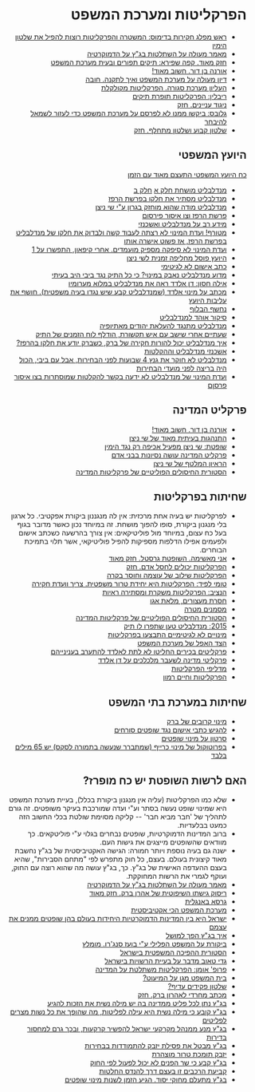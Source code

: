 <div dir="rtl" markdown="1">

# הפרקליטות ומערכת המשפט

* [ראש מפלג חקירות בדימוס: המשטרה והפרקליטות רוצות להפיל את שלטון הימין](https://mida.org.il/2017/08/08/%D7%A8%D7%90%D7%A9-%D7%9E%D7%A4%D7%9C%D7%92-%D7%97%D7%A7%D7%99%D7%A8%D7%95%D7%AA-%D7%91%D7%93%D7%99%D7%9E%D7%95%D7%A1-%D7%94%D7%9E%D7%A9%D7%98%D7%A8%D7%94-%D7%95%D7%94%D7%A4%D7%A8%D7%A7%D7%9C%D7%99/?fbclid=IwAR0lSK2aGMn4-rm-qxtLkeBO4MI7m_BZQGj2WFM4mmiNO_2KXti0eTFGbxQ)
* [מאמר מעולה על השתלטות בג"ץ על הדמוקרטיה](https://dyoma.co.il/%D7%97%D7%95%D7%A7-%D7%95%D7%9E%D7%A9%D7%A4%D7%98/587-%D7%A6%D7%A4%D7%A8%D7%93%D7%A2-%D7%91%D7%9E%D7%99%D7%9D-%D7%A8%D7%95%D7%AA%D7%97%D7%99%D7%9D-%E2%80%93-%D7%A2%D7%9C-%D7%94%D7%94%D7%A4%D7%99%D7%9B%D7%94-%D7%94%D7%9E%D7%A9%D7%98%D7%A8%D7%99%D7%AA-%D7%94%D7%90%D7%99%D7%98%D7%99%D7%AA-%D7%A9%D7%9E%D7%97%D7%95%D7%9C%D7%9C-%D7%91%D7%99%D7%AA-%D7%94%D7%9E%D7%A9%D7%A4%D7%98-%D7%94%D7%A2%D7%9C%D7%99%D7%95%D7%9F-%D7%A0%D7%92%D7%93-%D7%94%D7%93%D7%9E%D7%95%D7%A7%D7%A8%D7%98%D7%99%D7%94-%D7%94%D7%99%D7%A9%D7%A8%D7%90%D7%9C%D7%99%D7%AA)
* [חזק מאוד. קפה שפירא: תיקים תפורים ובעית מערכת המשפט](https://www.youtube.com/watch?v=DndV910Omfs)
* [אורנה בן דור. חשוב מאוד!](https://www.youtube.com/watch?time_continue=27&v=mBq89GBHs5g&feature=emb_logo)
* [דיון מעולה על מערכת המשפט ואיך לתקנה. חובה](https://www.facebook.com/tzir60/videos/2584201028572385/)
* [העליון מערכת סגורה. הפרקליטות מקולקלת](https://www.zman.co.il/76890/)
* [ריבלין: הפרקליטות תופרת תיקים](https://www.youtube.com/watch?v=xm9zGmyc8M0&feature=share&fbclid=IwAR0rCUIyQRq51uGnYQwSy54z0pvRUEo-woNvlQyk11qVkQPcYCH2kTKGXR8)
* [ניגוד עניינים. חזק](https://twitter.com/Lazy_Mustang/status/1215611953537830912?s=20)
* [גלובס: ביקשו ממנו לא לפרסם על מערכת המשפט כדי לעזור לשמאל להיבחר](https://twitter.com/RotterNews/status/1193244640734064642?s=20)
* [שלטון קבוע ושלטון מתחלף. חזק](https://youtu.be/XyU_wCEBP5g)

## היועץ המשפטי

[כח היועץ המשפטי התעצם מאוד עם הזמן](https://hashiloach.org.il/%D7%94%D7%9E%D7%97%D7%98%D7%A3-%D7%94%D7%A9%D7%A7%D7%98-%D7%9E%D7%99%D7%95%D7%A2%D7%A6%D7%99%D7%9D-%D7%9E%D7%A9%D7%A4%D7%98%D7%99%D7%99%D7%9D-%D7%9C%D7%A9%D7%95%D7%9E%D7%A8%D7%99-%D7%A1%D7%A3/)

* [מנדלבליט מושחת חלק א](https://youtu.be/kQnDJiuEcIk) [חלק ב](https://youtu.be/2L1p1WqdYwE)
* [מנדלבליט מסתיר את חלקו בפרשת הרפז](https://www.facebook.com/permalink.php?story_fbid=2237202836579578&id=100008696496760)
* [מנדלבליט מודה שהוא מוחזק בגרון ע"י שי ניצן](https://www.youtube.com/watch?v=jE6RT4hX5R4&list=PLn9VWDc3o2MHuj9r9Va-EMMXiyplWG-fS&index=53)
* [פרשת הרפז וצו איסור פירסום](https://www.facebook.com/TalOr314/posts/2354275401550425)
* [מידע רב על מנדלבליט ואשכנזי](https://www.youtube.com/watch?v=Xj2f30iijg4&feature=youtu.be)
* [מטורף! ועדת  המינוי לא רצתה לעבוד קשה ולבדוק את חלקו של מנדלבליט בפרשת הרפז, אז פשוט אישרה אותו](https://imgur.com/Lu1Ge6K)
* [ועדת המינוי לא סיפקה מספיק מועמדים. אחרי קיפאון, התפשרו על 1](https://imgur.com/TYOX9Q3)
* [היועץ פוסל מחליפה זמנית לשי ניצן](https://www.facebook.com/kinneret.barashi/posts/10221707975355086)
* [כתב אישום לא לגיטימי](https://twitter.com/GadiTaub1/status/1223125369487810560)
* [מדוע מנדלבליט נאבק במינוי? כי כל התיק נגד ביבי היב בעיתי](https://www.israelhayom.co.il/article/730083)
* [אילה חסון: דן אלדד ראה את מנדלבליט במלוא מערומיו](https://rotter.net/forum/scoops1/601781.shtml?utm_source=rotter.net&utm_medium=mivzakside)
* [מכתב על מינוי אלדד (שמנדלבליט קבע שיש נגדו בעיה משפטית). חושף את עליבות היועץ](https://twitter.com/yotambarnoy/status/1225790704082751488?s=20)
* [נחשף הבלוף](https://www.israelhayom.co.il/article/731541?utm_source=FACEBOOK&utm_medium=share&utm_campaign=IHNewApp&fbclid=IwAR2CHnpPdESeybL25t0V8-8FoABnSzSZJpVeM2H-bCsTZ5gKDf0ghFwskmA)
* [סיקור אוהד למנדלבליט](https://www.facebook.com/permalink.php?story_fbid=2221733214793207&id=100008696496760)
* [מנדלבליט מתנגד להעלאת יהודים מאתיופיה](https://twitter.com/netanelgla/status/1226599357765562369?s=20)
* [שעתיים אחרי שישב עם איש תקשורת, הודלף לוח הזמנים של התיק](https://www.20il.co.il/%D7%97%D7%A9%D7%99%D7%A4%D7%94-%D7%A9%D7%A2%D7%AA%D7%99%D7%99%D7%9D-%D7%9C%D7%90%D7%97%D7%A8-%D7%A9%D7%9E%D7%A0%D7%9C%D7%91%D7%9C%D7%99%D7%98-%D7%99%D7%A9%D7%91-%D7%A2%D7%9D-%D7%90%D7%99%D7%A9/)
* [איך מנדלבליט יכול להורות חקירה של ברק, כשברק יודע את חלקו בהרפז?](https://twitter.com/netanelgla/status/1229653281519128576?s=20)
* [אשכנזי מנדלבליט וההקלטות](https://www.youtube.com/watch?v=yTwds7jyRKg&feature=youtu.be)
* [מנדלבליט לא חוקר את גנץ 4 שבועות לפני הבחירות, אבל עם ביבי, הכול היה בריצה לפני מועדי הבחירות](https://www.facebook.com/100008696496760/posts/2283982945234900/?d=n)
* [ועדת המינוי של מנדלבליט לא ידעה בקשר להקלטות שמוסתרות בצו איסור פרסןם](https://imgur.com/v71rseR)

## פרקליט המדינה

* [אורנה בן דור. חשוב מאוד!](https://www.youtube.com/watch?time_continue=27&v=mBq89GBHs5g&feature=emb_logo)
* [התנהגות בעיתית מאוד של שי ניצן](https://www.maariv.co.il/journalists/Article-731024)
* [שופטת: שי ניצן מפעיל אכיפה רק נגד הימין](https://www.makorrishon.co.il/nrg/online/1/ART2/621/116.html)
* [פרקליט המדינה עושה נסיונות בבני אדם](https://www.xn--7dbl2a.com/2019/07/26/%D7%91%D7%95%D7%A2%D7%96-%D7%A1%D7%A0%D7%92%D7%A8%D7%95-%D7%A4%D7%A8%D7%A7%D7%9C%D7%99%D7%98-%D7%94%D7%9E%D7%93%D7%99%D7%A0%D7%94-%D7%A2%D7%95%D7%A9%D7%94-%D7%A0%D7%99/?fbclid=IwAR1c7yQT68qgK9U8s57lElAu8pkzAU_Uv2Lw1NwytCvSsGfRow3eEt8ts2Q#sthash.32SIu07e.D3bXD96f.dpbs)
* [הראיון המלטף של שי ניצן](https://www.facebook.com/permalink.php?story_fbid=2227556317544230&id=100008696496760)
* [הסטורית החיסולים הפוליטיים של פרקליטות המדינה](https://mida.org.il/2017/01/04/%D7%A9%D7%9C%D7%98%D7%95%D7%9F-%D7%94%D7%97%D7%95%D7%A7-%D7%94%D7%99%D7%A1%D7%98%D7%95%D7%A8%D7%99%D7%AA-%D7%94%D7%97%D7%99%D7%A1%D7%95%D7%9C%D7%99%D7%9D-%D7%94%D7%A4%D7%95%D7%9C%D7%99%D7%98%D7%99/)

## שחיתות בפרקליטות

* לפרקליטות יש בעיה אחת מרכזית: אין לה מנגננון ביקורת אפקטיבי.
כל ארגון בלי מנגנון ביקורת, סופו להפוך מושחת.
זה במיוחד נכון כאשר מדובר בגוף בעל כח עצום, במיוחד מול פוליטיקאים:
אין צורך בהרשעה כשכתב אישום ולפעמים אפילו הדלפות מספיקות להפיל פוליטיקאי,
אשר תלוי בתמיכת הבוחרים.
* [אני מאשימה. השופטת גרסטל. חזק מאוד](https://www.mako.co.il/tv-ilana_dayan/2017/Article-91bc5bf9a5cc951006.htm)
* [הפרקליטות יכולים לחסל אדם. חזק](https://www.facebook.com/shuki.mishol/videos/10221105933782359/)
* [הפרקליטות שילוב של עוצמה וחוסר בקרה](https://www.maariv.co.il/journalists/Article-732356?fbclid=IwAR1_2r1KcOBL_sOyDvm5R0bQ7sCXq5v1-LPI6SkUNoQjl6L_pyzZWjqO8-A)
* [טומי לפיד: הפרקליטות היא יחידת טרור משפטית. צריך וועדת חקירה](https://youtu.be/Oot3QnxldmU)
* [הנציב: הפרקליטות משקרת ומסתירה ראיות](https://www.globes.co.il/news/article.aspx?did=1001279192)
* [חסרת מעצורים, מלאת אגו](https://www.globes.co.il/news/article.aspx?did=1000583856)
* [מסמנים מטרה](https://www.facebook.com/avi.weissmsc/posts/10158099336785312)
* [הסטורית החיסולים הפוליטיים של פרקליטות המדינה](https://mida.org.il/2017/01/04/%D7%A9%D7%9C%D7%98%D7%95%D7%9F-%D7%94%D7%97%D7%95%D7%A7-%D7%94%D7%99%D7%A1%D7%98%D7%95%D7%A8%D7%99%D7%AA-%D7%94%D7%97%D7%99%D7%A1%D7%95%D7%9C%D7%99%D7%9D-%D7%94%D7%A4%D7%95%D7%9C%D7%99%D7%98%D7%99/)
* [2015: מנדלבליט טען שתפרו לו תיק](https://www.maariv.co.il/news/law/Article-691524)
* [מינויים לא לגיטימיים התבצעו בפרקליטות](https://www.facebook.com/permalink.php?story_fbid=2240866776213184&id=100008696496760)
* [הצד האפל של מערכת המשפט](https://www.facebook.com/danny.hendler/posts/10157923390242888)
* [פרקליטים בכירים החליטו לא לתת לאלדד להתערב בענינייהם](https://twitter.com/ManaOfir/status/1226595799699787776?s=20)
* [פרקליטי מדינה לשעבר מלכלכים על דן אלדד](https://twitter.com/DannyHendler/status/1227136407858274305?s=20)
* [מדליפי הפרקליטות](https://www.facebook.com/permalink.php?story_fbid=2221733214793207&id=100008696496760)
* [הפרקליטות וחיים רמון](https://www.facebook.com/bar.shlush.1/posts/3451261461580586)

## שחיתות במערכת בתי המשפט

* [מינוי קרובים של ברק](https://www.facebook.com/permalink.php?story_fbid=2219134361719759&id=100008696496760)
* [להגיש כתבי אישום נגד שופטים סורחים](https://m.news1.co.il/ArticlePage.aspx?docid=96460&subjectid=3)
* [סרטון על מינוי שופטים](https://twitter.com/Meshilut/status/1226598593592688642?s=20)
* [בפרוטוקול של מינוי כרייף (שמתברר שנעשה בתמורה לסקס) יש 65 מילים בלבד](https://www.themarker.com/law/.premium-1.8558163)

## האם לרשות השופטת יש כח מופרז?

* שלא כמו הפרקליטות (עליה אין מנגנון ביקורת בכלל), בעיית
מערכת המשפט היא שמינוי שופט נעשה בסתר וע"י ועדה שמורכבת בעיקר משופטים.
זה גורם לתהליך של 'חבר מביא חבר' -- קליקה
מסוימת שולטת בכלי החשוב הזה כמעט בבלעדיות.
* ברוב המדינות הדמוקרטיות, שופטים נבחרים בגלוי ע"י פוליטקאים.
כך מוודאים שהשופטים מייצגים את גישות העם.
* ישנה גם בעיה נוספת ויותר חמורה:
הגישה האקטיביסטית של בג"ץ נחשבת מאוד קיצונית בעולם.
בעצם, כל חוק מתפרש לפי "מתחם הסבירות", שהיא בעצם ההעדפה האישית של בג"ץ.
כך, בג"ץ עושה מה שהוא רוצה עם החוק, ועוקף לגמרי את הרשות המחוקקת.
* [מאמר מעולה על השתלטות בג"ץ על הדמוקרטיה](https://dyoma.co.il/%D7%97%D7%95%D7%A7-%D7%95%D7%9E%D7%A9%D7%A4%D7%98/587-%D7%A6%D7%A4%D7%A8%D7%93%D7%A2-%D7%91%D7%9E%D7%99%D7%9D-%D7%A8%D7%95%D7%AA%D7%97%D7%99%D7%9D-%E2%80%93-%D7%A2%D7%9C-%D7%94%D7%94%D7%A4%D7%99%D7%9B%D7%94-%D7%94%D7%9E%D7%A9%D7%98%D7%A8%D7%99%D7%AA-%D7%94%D7%90%D7%99%D7%98%D7%99%D7%AA-%D7%A9%D7%9E%D7%97%D7%95%D7%9C%D7%9C-%D7%91%D7%99%D7%AA-%D7%94%D7%9E%D7%A9%D7%A4%D7%98-%D7%94%D7%A2%D7%9C%D7%99%D7%95%D7%9F-%D7%A0%D7%92%D7%93-%D7%94%D7%93%D7%9E%D7%95%D7%A7%D7%A8%D7%98%D7%99%D7%94-%D7%94%D7%99%D7%A9%D7%A8%D7%90%D7%9C%D7%99%D7%AA)
* [ריסוק גישתו השיפוטית של אהרן ברק. חזק מאוד](https://www.zavitaheret.com/%D7%A8%D7%95%D7%93%D7%9F-%D7%A0%D7%90%D7%95%D7%A8-%D7%A8%D7%99%D7%A1%D7%95%D7%A7-%D7%92%D7%99%D7%A9%D7%AA%D7%95-%D7%94%D7%A9%D7%99%D7%A4%D7%95%D7%98%D7%99%D7%AA-%D7%A9%D7%9C-%D7%90%D7%94%D7%A8)
* [גרסא באנגלית](posner_article.md)
* [מערכת המשפט הכי אקטיביסטית](https://twitter.com/GadiTaub1/status/1230206479946387456?s=20)
* [ישראל היא בין המדינות הדמוקרטיות היחידות בעולם בהן שופטים ממנים את עצמם](http://meshilut.org/2019/01/17/%D7%9E%D7%97%D7%A7%D7%A8-%D7%94%D7%AA%D7%A0%D7%95%D7%A2%D7%94-%D7%A9%D7%A1%D7%A7%D7%A8-42-%D7%9E%D7%93%D7%99%D7%A0%D7%95%D7%AA-%D7%99%D7%A9%D7%A8%D7%90%D7%9C-%D7%97%D7%A8%D7%99%D7%92%D7%94-%D7%91/)
* [איך בג"ץ הפך למושל](https://twitter.com/GadiTaub1/status/1229427474792054784?s=20)
* [ביקורת על המשפט הפלילי ע"י בועז סנג'רו. מומלץ](http://sangero.co.il/%d7%90%d7%99%d7%a0%d7%93%d7%a7%d7%a1-%d7%a0%d7%95%d7%a9%d7%90%d7%99%d7%9d-%d7%91%d7%9e%d7%a9%d7%a4%d7%98-%d7%a4%d7%9c%d7%99%d7%9c%d7%99/)
* [הסטורית ההפיכה המשפטית בישראל](https://www.facebook.com/bookfaceaddress/posts/10221337580932020)
* [גדי טאוב מדבר על בעיית הרשויות בישראל](https://www.facebook.com/watch/?v=500227153943077)
* [פרופ' אומן: הפרקליטות משתלטת על המדינה](https://www.israelhayom.co.il/article/712971?fbclid=IwAR3160t8J96WXXAEmZTsz-KLXNvFSO_8uwoMeB-j3bFqKVXeQaMKjgQ7s2s)
* [בית המשפט מגן על המיעוט?](https://www.facebook.com/bookfaceaddress/posts/10221285775596919)
* [שלטון פקידים עדיף?](https://www.facebook.com/adi.benhur.35/posts/533133647526921)
* [מכתב מחרדי לאהרון ברק. חזק](https://www.facebook.com/simcha.rothman/posts/10157705995869709)
* [בג"ץ נתן לכל פליט ממדינה בה יש מילה נשית את הזכות להגיע](https://twitter.com/GadiTaub1/status/1227111888334524416?s=20)
* [בג"ץ קובע כי מילה נשית היא עילה לפליטות, מה שהופך את כל נשות מצרים לפליטים](https://twitter.com/yonimdm/status/1226515337690124289?s=20)
* [בג"ץ מנע ממנהל מקרקעי ישראל להפשיר קרקעות, ובכך גרם למחסור בדירות](https://www.youtube.com/watch?v=Z8GPkDvN5Vg)
* [בג"ץ מבטל את פסילת יזבק להתמודדות בבחירות](https://twitter.com/0404news/status/1226564780946841600?s=20)
* [יזבק תומכת טרור מוצהרת](https://twitter.com/ayeletmm/status/1227234441434738688?s=20)
* [בג"ץ קבע כי שר הפנים לא יכול לפעול לפי החוק](https://twitter.com/KoheletForum/status/1227098891541270528?s=20)
* [קביעת הרכבים זו בעצם דרך להנדס החלטות](https://twitter.com/talia_einhorn/status/1226835342361350144?s=20)
* [בג"ץ מתעלם מחוקי יסוד. הגיע הזמן לשנות מינוי שופטים](https://mida.org.il/2020/02/10/%d7%91%d7%92%d7%a5-%d7%a9%d7%95%d7%91-%d7%9e%d7%aa%d7%a2%d7%9c%d7%9d-%d7%9e%d7%97%d7%95%d7%a7%d7%99-%d7%99%d7%a1%d7%95%d7%93-%d7%94%d7%92%d7%99%d7%a2-%d7%94%d7%96%d7%9e%d7%9f-%d7%9c%d7%a9%d7%99/)

</div>
